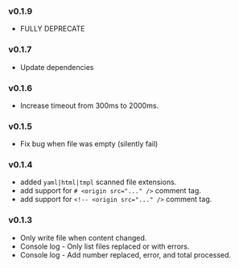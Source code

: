 ### v0.1.9

- FULLY DEPRECATE


### v0.1.7

- Update dependencies

### v0.1.6

- Increase timeout from 300ms to 2000ms. 
  
### v0.1.5

- Fix bug when file was empty (silently fail)

### v0.1.4

- added `yaml|html|tmpl` scanned file extensions. 
- add support for `# <origin src="..." />` comment tag.
- add support for `<!-- <origin src="..." />` comment tag.
  
### v0.1.3

- Only write file when content changed.
- Console log - Only list files replaced or with errors.
- Console log - Add number replaced, error, and total processed.